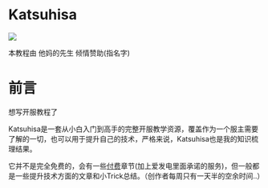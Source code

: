 # Katsuhisa
![](https://i.loli.net/2020/11/07/gYbscQqvy47SuPi.png)

本教程由 他妈的先生 倾情赞助(指名字)

# 前言

想写开服教程了  

Katsuhisa是一套从小白入门到高手的完整开服教学资源，覆盖作为一个服主需要了解的一切，也可以用于提升自己的技术，严格来说，Katsuhisa也是我的知识梳理结果。  

它并不是完全免费的，会有一些[付费](https://afdian.net/@omgib67)章节(加上爱发电里面承诺的服务)，但一般都是一些提升技术方面的文章和小Trick总结。（创作者每周只有一天半的空余时间..）  